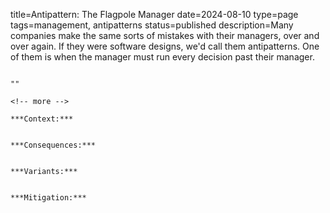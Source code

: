 title=Antipattern: The Flagpole Manager
date=2024-08-10
type=page
tags=management, antipatterns
status=published
description=Many companies make the same sorts of mistakes with their managers, over and over again. If they were software designs, we'd call them antipatterns. One of them is when the manager must run every decision past their manager.
~~~~~~

"" 

<!-- more -->

***Context:*** 


***Consequences:*** 


***Variants:*** 


***Mitigation:*** 


